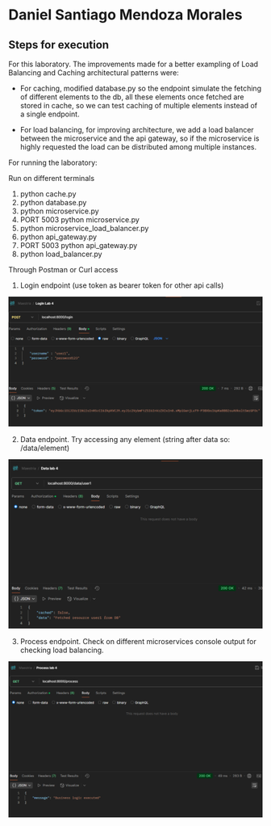# Daniel Santiago Mendoza Morales

## Steps for execution

For this laboratory. The improvements made for a better exampling of Load Balancing and Caching architectural patterns were:

- For caching, modified database.py so the endpoint simulate the fetching of different elements to the db, all these elements once fetched are stored in cache, so we can test caching of multiple elements instead of a single endpoint.

- For load balancing, for improving architecture, we add a load balancer between the microservice and the api gateway, so if the microservice is highly requested the load can be distributed among multiple instances.

For running the laboratory:

Run on different terminals

1. python cache.py
2. python database.py
3. python microservice.py
4. PORT 5003 python microservice.py
5. python microservice_load_balancer.py
6. python api_gateway.py
7. PORT 5003 python api_gateway.py
8. python load_balancer.py

Through Postman or Curl access

1. Login endpoint (use token as bearer token for other api calls)

![alt text](image.png)

2. Data endpoint. Try accessing any element (string after data so: /data/element)

![alt text](image-1.png)

3. Process endpoint. Check on different microservices console output for checking load balancing.

![alt text](image-2.png)

